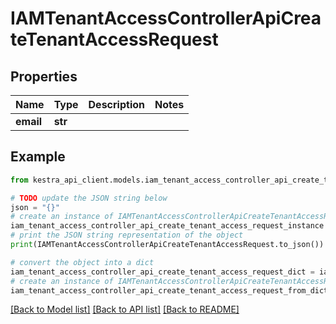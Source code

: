 # IAMTenantAccessControllerApiCreateTenantAccessRequest


## Properties

Name | Type | Description | Notes
------------ | ------------- | ------------- | -------------
**email** | **str** |  | 

## Example

```python
from kestra_api_client.models.iam_tenant_access_controller_api_create_tenant_access_request import IAMTenantAccessControllerApiCreateTenantAccessRequest

# TODO update the JSON string below
json = "{}"
# create an instance of IAMTenantAccessControllerApiCreateTenantAccessRequest from a JSON string
iam_tenant_access_controller_api_create_tenant_access_request_instance = IAMTenantAccessControllerApiCreateTenantAccessRequest.from_json(json)
# print the JSON string representation of the object
print(IAMTenantAccessControllerApiCreateTenantAccessRequest.to_json())

# convert the object into a dict
iam_tenant_access_controller_api_create_tenant_access_request_dict = iam_tenant_access_controller_api_create_tenant_access_request_instance.to_dict()
# create an instance of IAMTenantAccessControllerApiCreateTenantAccessRequest from a dict
iam_tenant_access_controller_api_create_tenant_access_request_from_dict = IAMTenantAccessControllerApiCreateTenantAccessRequest.from_dict(iam_tenant_access_controller_api_create_tenant_access_request_dict)
```
[[Back to Model list]](../README.md#documentation-for-models) [[Back to API list]](../README.md#documentation-for-api-endpoints) [[Back to README]](../README.md)



